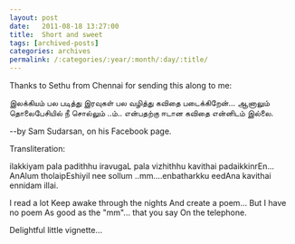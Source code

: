 ```yaml
---
layout: post
date:	2011-08-18 13:27:00
title:  Short and sweet
tags: [archived-posts]
categories: archives
permalink: /:categories/:year/:month/:day/:title/
---
```

Thanks to Sethu from Chennai for sending this along to me:


இலக்கியம் பல படித்து
இரவுகள் பல வழித்து
கவிதை படைக்கிறேன்...
ஆனாலும்
தொலைபேசியில் நீ சொல்லும்
..ம்.. என்பதற்கு ஈடான
கவிதை என்னிடம் இல்லை.


--by Sam Sudarsan, on his Facebook page.

Transliteration:

ilakkiyam pala padithhu
iravugaL pala vizhithhu
kavithai padaikkinrEn...
AnAlum
tholaipEshiyil nee sollum
..mm....enbatharkku eedAna
kavithai ennidam illai.


I read a lot
Keep awake through the nights
And create a poem...
But
I have no poem 
As good as
the "mm"... that you say
On the telephone.


Delightful little vignette...
